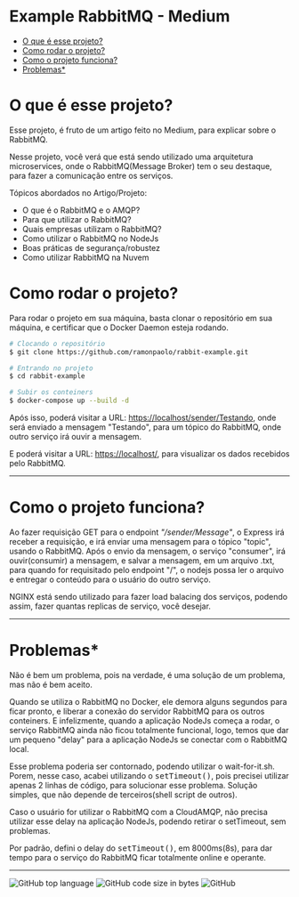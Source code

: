 # Example RabbitMQ - Medium

- [O que é esse projeto?](#o-que-é-esse-projeto)
- [Como rodar o projeto?](#como-rodar-o-projeto)
- [Como o projeto funciona?](#como-o-projeto-funciona)
- [Problemas*](#problemas)

# O que é esse projeto?
Esse projeto, é fruto de um artigo feito no Medium, para explicar sobre o RabbitMQ.

Nesse projeto, você verá que está sendo utilizado uma arquitetura microservices, onde o RabbitMQ(Message Broker) tem o seu destaque, para fazer a comunicação entre os serviços. 

Tópicos abordados no Artigo/Projeto:
- O que é o RabbitMQ e o AMQP?
- Para que utilizar o RabbitMQ?
- Quais empresas utilizam o RabbitMQ?
- Como utilizar o RabbitMQ no NodeJs
- Boas práticas de segurança/robustez
- Como utilizar RabbitMQ na Nuvem

# Como rodar o projeto?
Para rodar o projeto em sua máquina, basta clonar o repositório em sua máquina, e certificar que o Docker Daemon esteja rodando.
```bash
# Clocando o repositório
$ git clone https://github.com/ramonpaolo/rabbit-example.git

# Entrando no projeto
$ cd rabbit-example

# Subir os conteiners
$ docker-compose up --build -d
```

Após isso, poderá visitar a URL: [https://localhost/sender/Testando](https://localhost/sender/Testando), onde será enviado a mensagem "Testando", para um tópico do RabbitMQ, onde outro serviço irá ouvir a mensagem.

E poderá visitar a URL: [https://localhost/](https://localhost/), para visualizar os dados recebidos pelo RabbitMQ.

---

# Como o projeto funciona?

Ao fazer requisição GET para o endpoint *"/sender/Message"*, o Express irá receber a requisição, e irá enviar uma mensagem para o tópico "topic", usando o RabbitMQ. Após o envio da mensagem, o serviço "consumer", irá ouvir(consumir) a mensagem, e salvar a mensagem, em um arquivo .txt, para quando for requisitado pelo endpoint "/", o nodejs possa ler o arquivo e entregar o conteúdo para o usuário do outro serviço.

NGINX está sendo utilizado para fazer load balacing dos serviços, podendo assim, fazer quantas replicas de serviço, você desejar.

---

# Problemas*
Não é bem um problema, pois na verdade, é uma solução de um problema, mas não é bem aceito.

Quando se utiliza o RabbitMQ no Docker, ele demora alguns segundos para ficar pronto, e liberar a conexão do servidor RabbitMQ para os outros conteiners. E infelizmente, quando a aplicação NodeJs começa a rodar, o serviço RabbitMQ ainda não ficou totalmente funcional, logo, temos que dar um pequeno "delay" para a aplicação NodeJs se conectar com o RabbitMQ local.

Esse problema poderia ser contornado, podendo utilizar o wait-for-it.sh.
Porem, nesse caso, acabei utilizando o <kbd>setTimeout()</kbd>, pois precisei utilizar apenas 2 linhas de código, para solucionar esse problema. Solução simples, que não depende de terceiros(shell script de outros).

Caso o usuário for utilizar o RabbitMQ com a CloudAMQP, não precisa utilizar esse delay na aplicação NodeJs, podendo retirar o setTimeout, sem problemas.

Por padrão, defini o delay do <kbd>setTimeout()</kbd>, em 8000ms(8s), para dar tempo para o serviço do RabbitMQ ficar totalmente online e operante.

---

![GitHub top language](https://img.shields.io/github/languages/top/ramonpaolo/rabbit-example)
![GitHub code size in bytes](https://img.shields.io/github/languages/code-size/ramonpaolo/rabbit-example)
![GitHub](https://img.shields.io/github/license/ramonpaolo/rabbit-example)